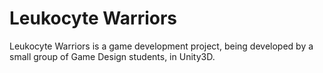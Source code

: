 # Leukocyte Warriors
Leukocyte Warriors is a game development project, being developed by a small group of Game Design students, in Unity3D.
